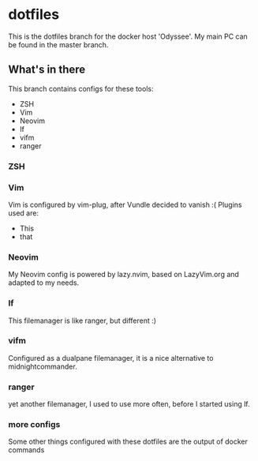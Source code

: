 # dotfiles
This is the dotfiles branch for the docker host 'Odyssee'. My main PC can be found in the master branch.

## What's in there
This branch contains configs for these tools:
- ZSH
- Vim
- Neovim
- lf
- vifm
- ranger

### ZSH


### Vim
Vim is configured by vim-plug, after Vundle decided to vanish :(
Plugins used are:
- This
- that


### Neovim
My Neovim config is powered by lazy.nvim, based on LazyVim.org and adapted to my needs.


### lf
This filemanager is like ranger, but different :)


### vifm
Configured as a dualpane filemanager, it is a nice alternative to midnightcommander.


### ranger
yet another filemanager, I used to use more often, before I started using lf.


### more configs
Some other things configured with these dotfiles are the output of docker commands

